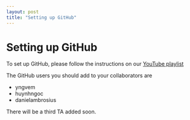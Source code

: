 ```yaml
---
layout: post
title: "Setting up GitHub"
---
```


# Setting up GitHub
To set up GitHub, please follow the instructions on our [YouTube playlist](https://www.youtube.com/watch?v=Wl99HOUuYV4&list=PLIuZPWSGoTKe7ZjkMaQvg82gLBxs2XfV7)

The GitHub users you should add to your collaborators are

 * yngvem
 * huynhngoc
 * danielambrosius

There will be a third TA added soon.
